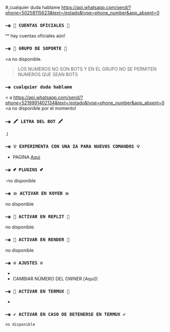 #,cualquier duda hablame https://api.whatsapp.com/send/?phone=50258115623&text=/estado&type=phone_number&app_absent=0

### `—◉ 🔗 CUENTAS OFICIALES 🔗`
ⁿᵒ hay cuentas oficiales aún!
### `—◉ 💟 GRUPO DE SOPORTE 💟`

<a no disponible.
> LOS NUMEROS NO SON BOTS Y EN EL GRUPO NO SE PERMITEN NUMEROS QUE SEAN BOTS

### `—◉ cualquier duda hablame`
< a https://api.whatsapp.com/send/?phone=5219991402134&text=/estado&type=phone_number&app_absent=0
<a no disponible por el momento!


### `—◉ 🖍 LETRA DEL BOT 🖍`
.)

### `—◉ 💡 EXPERIMENTA CON UNA IA PARA NUEVOS COMANDOS 💡`
- PAGINA [Aqui](https://beta.openai.com/playground)

### `—◉ 💕 PLUGINS 💕`
-no disponible
### `—◉ 💥 ACTIVAR EN KOYEB 💥`
no disponible
### `—◉ 🌌 ACTIVAR EN REPLIT 🌌`
no disponible.
### `—◉ 🔰 ACTIVAR EN RENDER 🔰`
no disponible
### `—◉ ⚙️ AJUSTES ⚙️`
- 
- CAMBIAR NÚMERO DEL OWNER [Aqui](
### `—◉ 👾 ACTIVAR EN TERMUX 👾` 
-

### `—◉ ✔️ ACTIVAR EN CASO DE DETENERSE EN TERMUX ✔️`
```bash
no disponible

